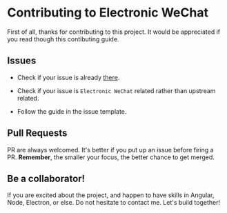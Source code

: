 # Contributing to Electronic WeChat

First of all, thanks for contributing to this project. It would be appreciated if you read though this contibuting guide.

## Issues

- Check if your issue is already [there](https://github.com/geeeeeeeeek/electronic-wechat/issues). 

- Check if your issue is `Electronic WeChat` related rather than upstream related.

- Follow the guide in the issue template.

## Pull Requests

PR are always welcomed. It's better if you put up an issue before firing a PR. **Remember**, the smaller your focus, the better chance to get merged.

## Be a collaborator!

If you are excited about the project, and happen to have skills in Angular, Node, Electron, or else. Do not hesitate to contact me. Let's build together!
